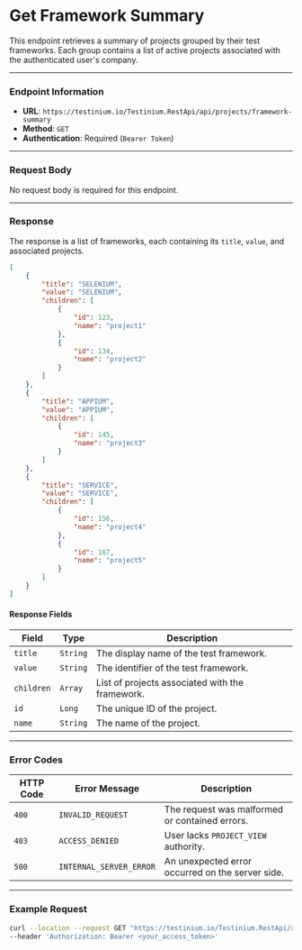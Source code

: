 # Get Framework Summary

This endpoint retrieves a summary of projects grouped by their test frameworks. Each group contains a list of active projects associated with the authenticated user's company.

***

### Endpoint Information

* **URL**: `https://testinium.io/Testinium.RestApi/api/projects/framework-summary`
* **Method**: `GET`
* **Authentication**: Required (`Bearer Token`)

***

### Request Body

No request body is required for this endpoint.

***

### Response

The response is a list of frameworks, each containing its `title`, `value`, and associated projects.

```json
[
    {
        "title": "SELENIUM",
        "value": "SELENIUM",
        "children": [
            {
                "id": 123,
                "name": "project1"
            },
            {
                "id": 134,
                "name": "project2"
            }
        ]
    },
    {
        "title": "APPIUM",
        "value": "APPIUM",
        "children": [
            {
                "id": 145,
                "name": "project3"
            }
        ]
    },
    {
        "title": "SERVICE",
        "value": "SERVICE",
        "children": [
            {
                "id": 156,
                "name": "project4"
            },
            {
                "id": 167,
                "name": "project5"
            }
        ]
    }
]
```

#### Response Fields

| Field      | Type     | Description                                     |
| ---------- | -------- | ----------------------------------------------- |
| `title`    | `String` | The display name of the test framework.         |
| `value`    | `String` | The identifier of the test framework.           |
| `children` | `Array`  | List of projects associated with the framework. |
| `id`       | `Long`   | The unique ID of the project.                   |
| `name`     | `String` | The name of the project.                        |

***

### Error Codes

| HTTP Code | Error Message           | Description                                      |
| --------- | ----------------------- | ------------------------------------------------ |
| `400`     | `INVALID_REQUEST`       | The request was malformed or contained errors.   |
| `403`     | `ACCESS_DENIED`         | User lacks `PROJECT_VIEW` authority.             |
| `500`     | `INTERNAL_SERVER_ERROR` | An unexpected error occurred on the server side. |

***

### Example Request

```bash
curl --location --request GET "https://testinium.io/Testinium.RestApi/api/projects/framework-summary" \
--header 'Authorization: Bearer <your_access_token>'
```
